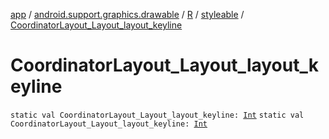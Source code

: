 [app](../../../index.md) / [android.support.graphics.drawable](../../index.md) / [R](../index.md) / [styleable](index.md) / [CoordinatorLayout_Layout_layout_keyline](./-coordinator-layout_-layout_layout_keyline.md)

# CoordinatorLayout_Layout_layout_keyline

`static val CoordinatorLayout_Layout_layout_keyline: `[`Int`](https://kotlinlang.org/api/latest/jvm/stdlib/kotlin/-int/index.html)
`static val CoordinatorLayout_Layout_layout_keyline: `[`Int`](https://kotlinlang.org/api/latest/jvm/stdlib/kotlin/-int/index.html)